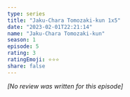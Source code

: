 ```yaml
---
type: series
title: "Jaku-Chara Tomozaki-kun 1x5"
date: "2023-02-01T22:21:14"
name: "Jaku-Chara Tomozaki-kun"
season: 1
episode: 5
rating: 3
ratingEmoji: ⭐️⭐️⭐️
share: false
---
```


_[No review was written for this episode]_
